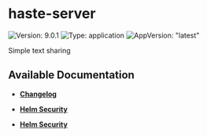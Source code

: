 # haste-server

![Version: 9.0.1](https://img.shields.io/badge/Version-9.0.1-informational?style=flat-square) ![Type: application](https://img.shields.io/badge/Type-application-informational?style=flat-square) ![AppVersion: "latest"](https://img.shields.io/badge/AppVersion-"latest"-informational?style=flat-square)

Simple text sharing

## Available Documentation

- [**Changelog**](CHANGELOG)

- [**Helm Security**](container-security)

- [**Helm Security**](helm-security)

